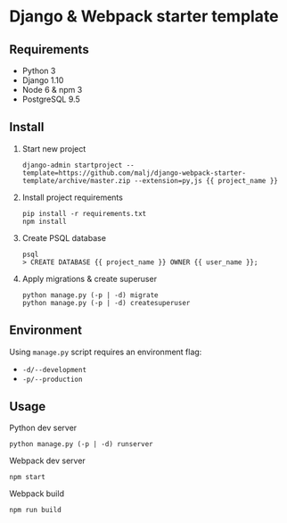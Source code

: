 # Django & Webpack starter template

## Requirements

- Python 3
- Django 1.10
- Node 6 & npm 3
- PostgreSQL 9.5


## Install

1. Start new project
    ```
    django-admin startproject --template=https://github.com/malj/django-webpack-starter-template/archive/master.zip --extension=py,js {{ project_name }}
    ```

2. Install project requirements
    ```
    pip install -r requirements.txt
    npm install
    ```

3. Create PSQL database
    ```
    psql
    > CREATE DATABASE {{ project_name }} OWNER {{ user_name }};
    ```

4. Apply migrations & create superuser
    ```
    python manage.py (-p | -d) migrate
    python manage.py (-p | -d) createsuperuser
    ```

## Environment

Using `manage.py` script requires an environment flag:

- `-d/--development`
- `-p/--production`

## Usage

Python dev server

```
python manage.py (-p | -d) runserver
```

Webpack dev server

```
npm start
```

Webpack build

```
npm run build
```
